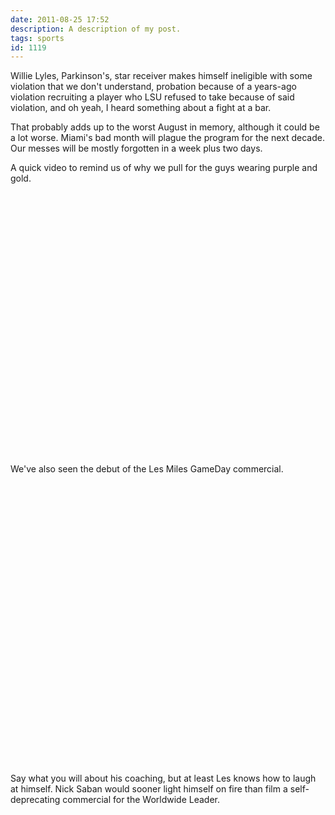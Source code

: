 ```yaml
---
date: 2011-08-25 17:52
description: A description of my post.
tags: sports
id: 1119
---
```

Willie Lyles, Parkinson's, star receiver makes himself ineligible with some violation that we don't understand, probation because of a years-ago violation recruiting a player who LSU refused to take because of said violation, and oh yeah, I heard something about a fight at a bar.

That probably adds up to the worst August in memory, although it could be a lot worse.  Miami's bad month will plague the program for the next decade.  Our messes will be mostly forgotten in a week plus two days. 

A quick video to remind us of why we pull for the guys wearing purple and gold.

<!--more-->

<object style="height: 390px; width: 640px"><param name="movie" value="http://www.youtube.com/v/Avnq-IcE4-I?version=3"><param name="allowFullScreen" value="true"><param name="allowScriptAccess" value="always"><embed src="http://www.youtube.com/v/Avnq-IcE4-I?version=3" type="application/x-shockwave-flash" allowfullscreen="true" allowScriptAccess="always" width="640" height="390"></object>

<div style="padding:30px 0">We've also seen the debut of the Les Miles GameDay commercial.</div>

<object style="height: 390px; width: 640px"><param name="movie" value="http://www.youtube.com/v/lCybt3eRnak?version=3"><param name="allowFullScreen" value="true"><param name="allowScriptAccess" value="always"><embed src="http://www.youtube.com/v/lCybt3eRnak?version=3" type="application/x-shockwave-flash" allowfullscreen="true" allowScriptAccess="always" width="640" height="390"></object>

<div style="padding-top:30px;">Say what you will about his coaching, but at least Les knows how to laugh at himself.  Nick Saban would sooner light himself on fire than film a self-deprecating commercial for the Worldwide Leader.</div>